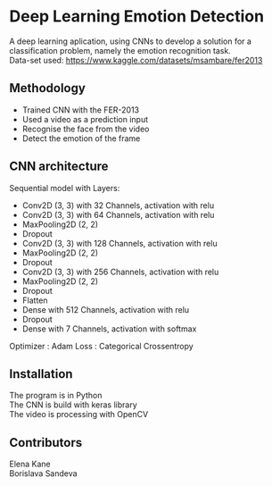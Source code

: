# Deep Learning Emotion Detection

A deep learning aplication,  using CNNs to develop a solution for a classification problem, namely the emotion recognition task. <br />
Data-set used: https://www.kaggle.com/datasets/msambare/fer2013 <br />
  

## Methodology

- Trained CNN with the FER-2013 <br />
- Used a video as a prediction input <br />
- Recognise the face from the video <br />
- Detect the emotion of the frame<br />

## CNN architecture

Sequential model with Layers:
  - Conv2D (3, 3) with 32 Channels, activation with relu
  - Conv2D (3, 3) with 64 Channels, activation with relu
  - MaxPooling2D (2, 2)
  - Dropout
  - Conv2D (3, 3) with 128 Channels, activation with relu
  - MaxPooling2D (2, 2)
  - Dropout
  - Conv2D (3, 3) with 256 Channels, activation with relu
  - MaxPooling2D (2, 2)
  - Dropout
  - Flatten
  - Dense with 512 Channels, activation with relu
  - Dropout
  - Dense with 7 Channels, activation with softmax

Optimizer : Adam
Loss : Categorical Crossentropy


## Installation
The program is in Python <br />
The CNN is build with keras library <br />
The video is processing with OpenCV <br />

## Contributors
Elena Kane </br>
Borislava Sandeva <br />
